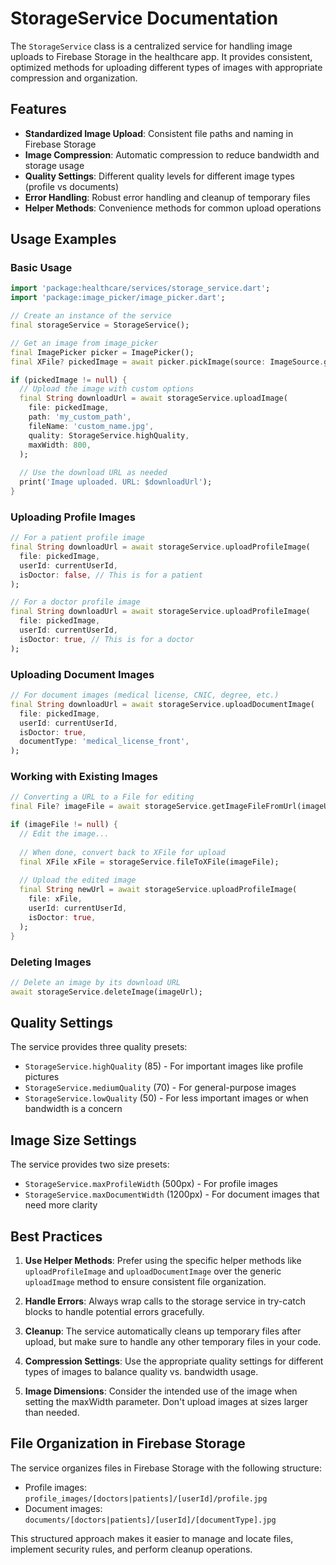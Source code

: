 # StorageService Documentation

The `StorageService` class is a centralized service for handling image uploads to Firebase Storage in the healthcare app. It provides consistent, optimized methods for uploading different types of images with appropriate compression and organization.

## Features

- **Standardized Image Upload**: Consistent file paths and naming in Firebase Storage
- **Image Compression**: Automatic compression to reduce bandwidth and storage usage
- **Quality Settings**: Different quality levels for different image types (profile vs documents)
- **Error Handling**: Robust error handling and cleanup of temporary files
- **Helper Methods**: Convenience methods for common upload operations

## Usage Examples

### Basic Usage

```dart
import 'package:healthcare/services/storage_service.dart';
import 'package:image_picker/image_picker.dart';

// Create an instance of the service
final storageService = StorageService();

// Get an image from image_picker
final ImagePicker picker = ImagePicker();
final XFile? pickedImage = await picker.pickImage(source: ImageSource.gallery);

if (pickedImage != null) {
  // Upload the image with custom options
  final String downloadUrl = await storageService.uploadImage(
    file: pickedImage,
    path: 'my_custom_path',
    fileName: 'custom_name.jpg',
    quality: StorageService.highQuality,
    maxWidth: 800,
  );
  
  // Use the download URL as needed
  print('Image uploaded. URL: $downloadUrl');
}
```

### Uploading Profile Images

```dart
// For a patient profile image
final String downloadUrl = await storageService.uploadProfileImage(
  file: pickedImage,
  userId: currentUserId,
  isDoctor: false, // This is for a patient
);

// For a doctor profile image
final String downloadUrl = await storageService.uploadProfileImage(
  file: pickedImage,
  userId: currentUserId,
  isDoctor: true, // This is for a doctor
);
```

### Uploading Document Images

```dart
// For document images (medical license, CNIC, degree, etc.)
final String downloadUrl = await storageService.uploadDocumentImage(
  file: pickedImage,
  userId: currentUserId,
  isDoctor: true,
  documentType: 'medical_license_front',
);
```

### Working with Existing Images

```dart
// Converting a URL to a File for editing
final File? imageFile = await storageService.getImageFileFromUrl(imageUrl);

if (imageFile != null) {
  // Edit the image...
  
  // When done, convert back to XFile for upload
  final XFile xFile = storageService.fileToXFile(imageFile);
  
  // Upload the edited image
  final String newUrl = await storageService.uploadProfileImage(
    file: xFile,
    userId: currentUserId,
    isDoctor: true,
  );
}
```

### Deleting Images

```dart
// Delete an image by its download URL
await storageService.deleteImage(imageUrl);
```

## Quality Settings

The service provides three quality presets:

- `StorageService.highQuality` (85) - For important images like profile pictures
- `StorageService.mediumQuality` (70) - For general-purpose images
- `StorageService.lowQuality` (50) - For less important images or when bandwidth is a concern

## Image Size Settings

The service provides two size presets:

- `StorageService.maxProfileWidth` (500px) - For profile images
- `StorageService.maxDocumentWidth` (1200px) - For document images that need more clarity

## Best Practices

1. **Use Helper Methods**: Prefer using the specific helper methods like `uploadProfileImage` and `uploadDocumentImage` over the generic `uploadImage` method to ensure consistent file organization.

2. **Handle Errors**: Always wrap calls to the storage service in try-catch blocks to handle potential errors gracefully.

3. **Cleanup**: The service automatically cleans up temporary files after upload, but make sure to handle any other temporary files in your code.

4. **Compression Settings**: Use the appropriate quality settings for different types of images to balance quality vs. bandwidth usage.

5. **Image Dimensions**: Consider the intended use of the image when setting the maxWidth parameter. Don't upload images at sizes larger than needed.

## File Organization in Firebase Storage

The service organizes files in Firebase Storage with the following structure:

- Profile images: `profile_images/[doctors|patients]/[userId]/profile.jpg`
- Document images: `documents/[doctors|patients]/[userId]/[documentType].jpg`

This structured approach makes it easier to manage and locate files, implement security rules, and perform cleanup operations. 